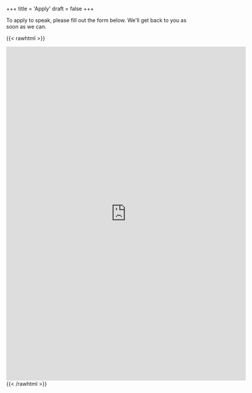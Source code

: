 +++
title = 'Apply'
draft = false
+++

To apply to speak, please fill out the form below. We'll get back to you as soon as we can.

{{< rawhtml >}}
  <div>
    <iframe src="https://docs.google.com/forms/d/e/1FAIpQLSfMJae_yNWnTu4YjClopgmLO41i4Cv45GKn1uHjWsA0j7IvTw/viewform?embedded=true" width="640" height="892" frameborder="0" marginheight="0" marginwidth="0">Loading…</iframe>
  </div>
{{< /rawhtml >}}
